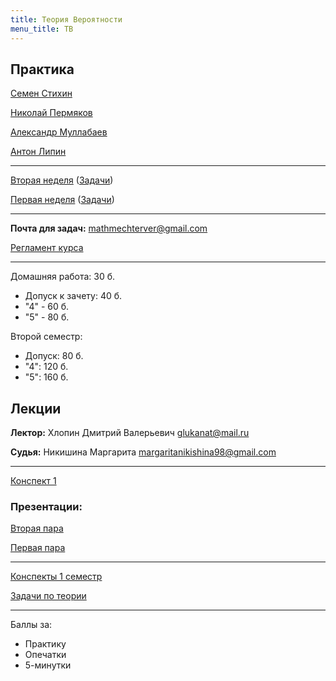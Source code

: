 ```yaml
---
title: Теория Вероятности
menu_title: ТВ
---
```


## Практика

[Семен Стихин](https://t.me/samstikhin)

[Николай Пермяков](https://t.me/Envoy_of_Darkness)

[Александр Муллабаев](https://t.me/Programmer007)

[Антон Липин](https://t.me/antonlipin)

---

[Вторая неделя](practice/2_solved) ([Задачи](practice/2))

[Первая неделя](practice/1_solved) ([Задачи](practice/1))

---

**Почта для задач:** mathmechterver@gmail.com

[Регламент курса](https://docs.google.com/document/d/11hwt5iI8w8OMd6HvdSK6FvEmuNv0xnQ3ynRbrenP8DI/edit)

---

Домашняя работа: 30 б.

- Допуск к зачету: 40 б.
- "4" - 60 б.
- "5" - 80 б.

Второй семестр:

- Допуск: 80 б.
- "4": 120 б.
- "5": 160 б.



## Лекции

**Лектор:** Хлопин Дмитрий Валерьевич glukanat@mail.ru

**Судья:** Никишина Маргарита margaritanikishina98@gmail.com

---

[Конспект 1](lectures/1)



### Презентации:

[Вторая пара](files/лекция2.pdf)

[Первая пара](files/лекция1.pdf)

---

[Конспекты 1 семестр](files/конспект1.pdf)

[Задачи по теории](files/teor_problems.pdf)

---

Баллы за:

* Практику
* Опечатки
* 5-минутки